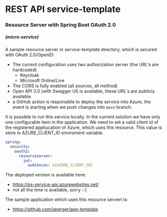 # REST API service-template
### Resource Server with Spring Boot OAuth 2.0 
##### (micro-service)

A sample resource server in service-template directory, which is secured with OAuth 2.0/OpenID:
- The current configuration uses two authorization server (the URL's are hardcoded)
  - Keycloak
  - Microsoft Online/Live
- The CORS is fully enabled (all sources, all method)
- Open API 3.0 (with Swagger UI) is available, these URL's are publicly available
- a GitHub action is responsible to deploy the service into Azure, the event is starting when we push changes into `main` branch.

It is possible to run this service locally. In the current solution we have only one configurable item in the application. We need to set a valid client id of the registered appliucation of Azure, which uses this resource. This value is store in AZURE_CLIENT_ID enviroment variable.

```yaml
spring:
  security:
    oauth2:
      resourceserver:
        jwt:
          audiences: ${AZURE_CLIENT_ID}
```




The deployed version is available here:
- https://ps-service-api.azurewebsites.net/
- not all the time is available, sorry :-(

The sample application which uses this resource servert is:
- https://github.com/aperger/app-template
